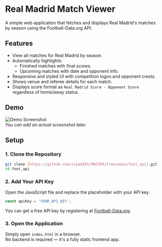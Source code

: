 # Real Madrid Match Viewer

A simple web application that fetches and displays Real Madrid's matches by season using the Football-Data.org API.

## Features

- View all matches for Real Madrid by season.
- Automatically highlights:
  - Finished matches with final scores.
  - Upcoming matches with date and opponent info.
- Responsive and styled UI with competition logos and opponent crests.
- Shows venue and referee details for each match.
- Displays score format as `Real Madrid Score - Opponent Score` regardless of home/away status.

## Demo

![Demo Screenshot](screenshot.png)  
*You can add an actual screenshot later.*

## Setup

### 1. Clone the Repository
```bash
git clone [https://github.com/ziyad455/MASTER/tree/main/foot_api].git
cd foot_api
```

### 2. Add Your API Key
Open the JavaScript file and replace the placeholder with your API key:
```javascript
const apiKey = 'YOUR_API_KEY';
```
You can get a free API key by registering at [Football-Data.org](https://www.football-data.org/).

### 3. Open the Application
Simply open `index.html` in a browser.  
No backend is required — it's a fully static frontend app.
